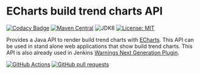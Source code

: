 # ECharts build trend charts API

[![Codacy Badge](https://api.codacy.com/project/badge/Grade/84de769033b34077a537d035430c7dcb)](https://app.codacy.com/manual/uhafner/echarts-build-trends?utm_source=github.com&utm_medium=referral&utm_content=uhafner/echarts-build-trends&utm_campaign=Badge_Grade_Dashboard)
[![Maven Central](https://maven-badges.herokuapp.com/maven-central/edu.hm.hafner/echarts-build-trends/badge.svg)](https://maven-badges.herokuapp.com/maven-central/edu.hm.hafner/echarts-build-trends)
![JDK8](https://img.shields.io/badge/jdk-8-yellow.svg?label=min.%20JDK)
[![License: MIT](https://img.shields.io/badge/license-MIT-yellow.svg)](https://opensource.org/licenses/MIT)

Provides a Java API to render build trend charts with [ECharts](https://echarts.apache.org/en/index.html).
This API can be used in stand alone web applications that show build trend charts. This API is also already used in 
Jenkins [Warnings Next Generation Plugin](https://github.com/jenkinsci/warnings-ng-plugin). 
 
[![GitHub Actions](https://github.com/uhafner/echarts-build-trends/workflows/GitHub%20Actions/badge.svg)](https://github.com/uhafner/echarts-build-trends/actions)
[![GitHub pull requests](https://img.shields.io/github/issues-pr/uhafner/echarts-build-trends.svg)](https://github.com/uhafner/echarts-build-trends/pulls)
